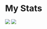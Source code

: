 # My Stats
![](https://github-readme-stats.vercel.app/api?username=VivaanMalik&show_icons=true&theme=tokyonight&hide=commits)
[![](https://github-readme-stats.vercel.app/api/top-langs/?username=VivaanMalik&langs_count=10&layout=compact&hide=TeX,Objective-C++,Objective-C,HLSL)](https://github.com/anuraghazra/github-readme-stats)
